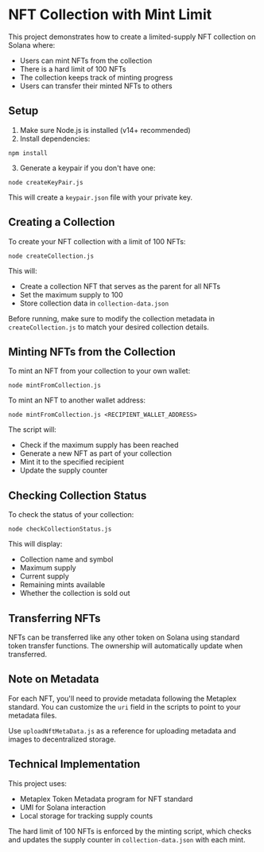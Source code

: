 # NFT Collection with Mint Limit

This project demonstrates how to create a limited-supply NFT collection on Solana where:
- Users can mint NFTs from the collection
- There is a hard limit of 100 NFTs
- The collection keeps track of minting progress
- Users can transfer their minted NFTs to others

## Setup

1. Make sure Node.js is installed (v14+ recommended)
2. Install dependencies:
```
npm install
```

3. Generate a keypair if you don't have one:
```
node createKeyPair.js
```
This will create a `keypair.json` file with your private key.

## Creating a Collection

To create your NFT collection with a limit of 100 NFTs:

```
node createCollection.js
```

This will:
- Create a collection NFT that serves as the parent for all NFTs
- Set the maximum supply to 100
- Store collection data in `collection-data.json`

Before running, make sure to modify the collection metadata in `createCollection.js` to match your desired collection details.

## Minting NFTs from the Collection

To mint an NFT from your collection to your own wallet:

```
node mintFromCollection.js
```

To mint an NFT to another wallet address:

```
node mintFromCollection.js <RECIPIENT_WALLET_ADDRESS>
```

The script will:
- Check if the maximum supply has been reached
- Generate a new NFT as part of your collection
- Mint it to the specified recipient
- Update the supply counter

## Checking Collection Status

To check the status of your collection:

```
node checkCollectionStatus.js
```

This will display:
- Collection name and symbol
- Maximum supply
- Current supply
- Remaining mints available
- Whether the collection is sold out

## Transferring NFTs

NFTs can be transferred like any other token on Solana using standard token transfer functions. The ownership will automatically update when transferred.

## Note on Metadata

For each NFT, you'll need to provide metadata following the Metaplex standard. You can customize the `uri` field in the scripts to point to your metadata files.

Use `uploadNftMetaData.js` as a reference for uploading metadata and images to decentralized storage.

## Technical Implementation

This project uses:
- Metaplex Token Metadata program for NFT standard
- UMI for Solana interaction
- Local storage for tracking supply counts

The hard limit of 100 NFTs is enforced by the minting script, which checks and updates the supply counter in `collection-data.json` with each mint. 